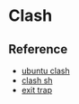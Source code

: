 # Clash



## Reference

- [ubuntu clash](https://juejin.cn/post/7065548789997633567)
- [clash sh](https://gist.github.com/cld4h/9a03ec2f826a25be5ab974fdbc540de4)
- [exit trap](https://www.tobstarr.com/2017/03/25/cleaning-up-in-bash-scripts/)